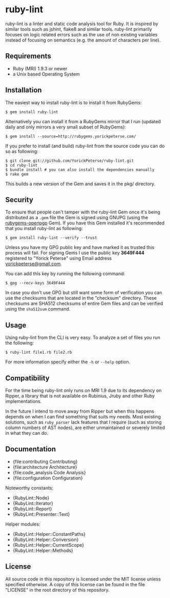 # ruby-lint

ruby-lint is a linter and static code analysis tool for Ruby. It is inspired by
similar tools such as jshint, flake8 and similar tools. ruby-lint primarily
focuses on logic related errors such as the use of non existing variables
instead of focusing on semantics (e.g. the amount of characters per line).

## Requirements

* Ruby (MRI) 1.9.3 or newer
* a Unix based Operating System

## Installation

The easiest way to install ruby-lint is to install it from RubyGems:

    $ gem install ruby-lint

Alternatively you can install it from a RubyGems mirror that I run (updated
daily and only mirrors a very small subset of RubyGems):

    $ gem install --source=http://rubygems.yorickpeterse.com/

If you prefer to install (and build) ruby-lint from the source code you can do
so as following:

    $ git clone git://github.com/YorickPeterse/ruby-lint.git
    $ cd ruby-lint
    $ bundle install # you can also install the dependencies manually
    $ rake gem

This builds a new version of the Gem and saves it in the pkg/ directory.

## Security

To ensure that people can't tamper with the ruby-lint Gem once it's being
distributed as a `.gem` file the Gem is signed using GNUPG (using the
[rubygems-openpgp][rubygems-openpgp] Gem). If you have this Gem installed it's
recommended that you install ruby-lint as following:

    $ gem install ruby-lint --verify --trust

Unless you have my GPG public key and have marked it as trusted this process
will fail. For signing Gems I use the public key **3649F444** registered to
"Yorick Peterse" using Email address <yorickpeterse@gmail.com>.

You can add this key by running the following command:

    $ gpg --recv-keys 3649F444

In case you don't use GPG but still want some form of verification you can use
the checksums that are located in the "checksum" directory. These checksums are
SHA512 checksums of entire Gem files and can be verified using the `sha512sum`
command.

## Usage

Using ruby-lint from the CLI is very easy. To analyze a set of files
you run the following:

    $ ruby-lint file1.rb file2.rb

For more information specify either the `-h` or `--help` option.

## Compatibility

For the time being ruby-lint only runs on MRI 1.9 due to its dependency on
Ripper, a library that is not available on Rubinius, Jruby and other Ruby
implementations.

In the future I intend to move away from Ripper but when this happens depends
on when I can find something that suits my needs. Most existing solutions, such
as `ruby_parser` lack features that I require (such as storing column numbers
of AST nodes), are either unmaintained or severely limited in what they can do.

## Documentation

* {file:contributing Contributing}
* {file:architecture Architecture}
* {file:code\_analysis Code Analysis}
* {file:configuration Configuration}

Noteworthy constants:

* {RubyLint::Node}
* {RubyLint::Iterator}
* {RubyLint::Report}
* {RubyLint::Presenter::Text}

Helper modules:

* {RubyLint::Helper::ConstantPaths}
* {RubyLint::Helper::Conversion}
* {RubyLint::Helper::CurrentScope}
* {RubyLint::Helper::Methods}

## License

All source code in this repository is licensed under the MIT license unless
specified otherwise. A copy of this license can be found in the file "LICENSE"
in the root directory of this repository.

[rubygems-openpgp]: https://github.com/grant-olson/rubygems-openpgp
